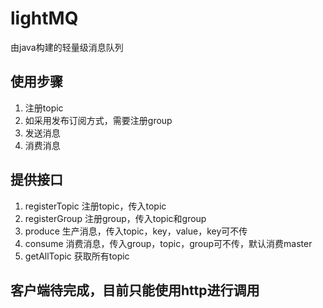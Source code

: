 # lightMQ
由java构建的轻量级消息队列

## 使用步骤
1. 注册topic
2. 如采用发布订阅方式，需要注册group
3. 发送消息
4. 消费消息

## 提供接口
1. registerTopic 注册topic，传入topic
2. registerGroup 注册group，传入topic和group
3. produce 生产消息，传入topic，key，value，key可不传
4. consume 消费消息，传入group，topic，group可不传，默认消费master
5. getAllTopic 获取所有topic

## 客户端待完成，目前只能使用http进行调用

